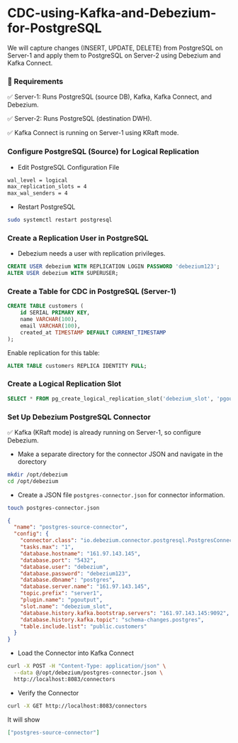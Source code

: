 # CDC-using-Kafka-and-Debezium-for-PostgreSQL
We will capture changes (INSERT, UPDATE, DELETE) from PostgreSQL on Server-1 and apply them to PostgreSQL on Server-2 using Debezium and Kafka Connect.

### 🔹 Requirements

✅ Server-1: Runs PostgreSQL (source DB), Kafka, Kafka Connect, and Debezium.

✅ Server-2: Runs PostgreSQL (destination DWH).

✅ Kafka Connect is running on Server-1 using KRaft mode.

### Configure PostgreSQL (Source) for Logical Replication
- Edit PostgreSQL Configuration File

```bash
wal_level = logical
max_replication_slots = 4
max_wal_senders = 4
```

- Restart PostgreSQL

```bash
sudo systemctl restart postgresql
```

### Create a Replication User in PostgreSQL
- Debezium needs a user with replication privileges.

```sql
CREATE USER debezium WITH REPLICATION LOGIN PASSWORD 'debezium123';
ALTER USER debezium WITH SUPERUSER;
```

### Create a Table for CDC in PostgreSQL (Server-1)

```sql
CREATE TABLE customers (
    id SERIAL PRIMARY KEY,
    name VARCHAR(100),
    email VARCHAR(100),
    created_at TIMESTAMP DEFAULT CURRENT_TIMESTAMP
);
```
Enable replication for this table:

```sql
ALTER TABLE customers REPLICA IDENTITY FULL;
```

### Create a Logical Replication Slot

```sql
SELECT * FROM pg_create_logical_replication_slot('debezium_slot', 'pgoutput');
```

### Set Up Debezium PostgreSQL Connector

✅ Kafka (KRaft mode) is already running on Server-1, so configure Debezium.

- Make a separate directory for the connector JSON and navigate in the dorectory

```bash
mkdir /opt/debezium
cd /opt/debezium
```
- Create a JSON file `postgres-connector.json` for connector information.

```bash
touch postgres-connector.json
```

```json
{
  "name": "postgres-source-connector",
  "config": {
    "connector.class": "io.debezium.connector.postgresql.PostgresConnector",
    "tasks.max": "1",
    "database.hostname": "161.97.143.145",
    "database.port": "5432",
    "database.user": "debezium",
    "database.password": "debezium123",
    "database.dbname": "postgres",
    "database.server.name": "161.97.143.145",
    "topic.prefix": "server1",
    "plugin.name": "pgoutput",
    "slot.name": "debezium_slot",
    "database.history.kafka.bootstrap.servers": "161.97.143.145:9092",
    "database.history.kafka.topic": "schema-changes.postgres",
    "table.include.list": "public.customers"
  }
}
```

- Load the Connector into Kafka Connect

```bash
curl -X POST -H "Content-Type: application/json" \
  --data @/opt/debezium/postgres-connector.json \
  http://localhost:8083/connectors
```

- Verify the Connector

```bash
curl -X GET http://localhost:8083/connectors
```

It will show

```json
["postgres-source-connector"]
```
